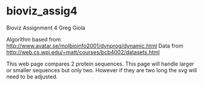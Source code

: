 # bioviz_assig4
Bioviz Assignment 4 Greg Giola

Algorithm based from http://www.avatar.se/molbioinfo2001/dynprog/dynamic.html
Data from http://web.cs.wpi.edu/~matt/courses/bcb4002/datasets.html

This web page compares 2 protein sequences.
This page will handle larger or smaller sequences but only two. However if they are two long the svg will need to be adjusted.
